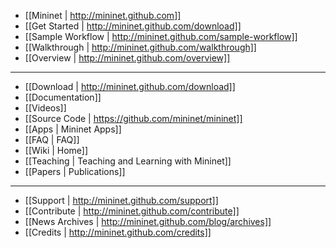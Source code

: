 * [[Mininet | http://mininet.github.com]]
* [[Get Started | http://mininet.github.com/download]]
* [[Sample Workflow | http://mininet.github.com/sample-workflow]]
* [[Walkthrough | http://mininet.github.com/walkthrough]]
* [[Overview | http://mininet.github.com/overview]]

---

* [[Download | http://mininet.github.com/download]]
* [[Documentation]]
* [[Videos]]
* [[Source Code | https://github.com/mininet/mininet]]
* [[Apps | Mininet Apps]]
* [[FAQ | FAQ]]
* [[Wiki | Home]]
* [[Teaching | Teaching and Learning with Mininet]]
* [[Papers | Publications]]

---

* [[Support | http://mininet.github.com/support]]
* [[Contribute | http://mininet.github.com/contribute]]
* [[News Archives | http://mininet.github.com/blog/archives]]
* [[Credits | http://mininet.github.com/credits]]
